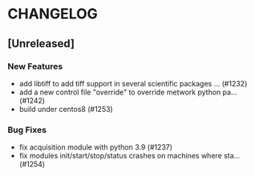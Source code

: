 # CHANGELOG

## [Unreleased]

### New Features

- add libtiff to add tiff support in several scientific packages … (#1232)
- add a new control file "override" to override metwork python pa… (#1242)
- build under centos8 (#1253)

### Bug Fixes

- fix acquisition module with python 3.9 (#1237)
- fix modules init/start/stop/status crashes on machines where sta… (#1254)


